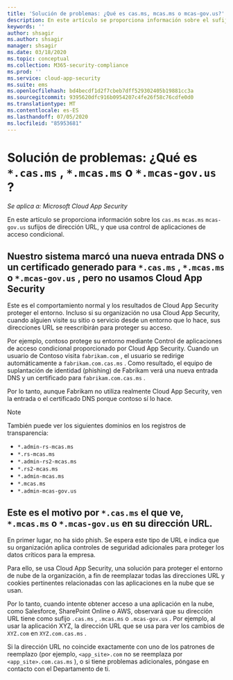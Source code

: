 ```yaml
---
title: 'Solución de problemas: ¿Qué es cas.ms, mcas.ms o mcas-gov.us?'
description: En este artículo se proporciona información sobre el sufijo de dirección URL cas.ms, mcas.ms o mcas-gov.us que usa Control de aplicaciones de acceso condicional.
keywords: ''
author: shsagir
ms.author: shsagir
manager: shsagir
ms.date: 03/18/2020
ms.topic: conceptual
ms.collection: M365-security-compliance
ms.prod: ''
ms.service: cloud-app-security
ms.suite: ems
ms.openlocfilehash: bd4becdf1d2f7cbeb7dff529302405b19881cc3a
ms.sourcegitcommit: 9395620dfc916b0954207c4fe26f58c76cdfe0d0
ms.translationtype: MT
ms.contentlocale: es-ES
ms.lasthandoff: 07/05/2020
ms.locfileid: "85953681"
---
```

# <a name="troubleshooting---what-is-casms-mcasms-or-mcas-govus"></a>Solución de problemas: ¿Qué es `*.cas.ms` , `*.mcas.ms` o `*.mcas-gov.us` ?

*Se aplica a: Microsoft Cloud App Security*

En este artículo se proporciona información sobre los `cas.ms` `mcas.ms` `mcas-gov.us` sufijos de dirección URL, y que usa control de aplicaciones de acceso condicional.

## <a name="our-system-flagged-a-new-dns-entry-or-generated-certificate-for-casms-mcasms-or-mcas-govus-but-we-dont-use-cloud-app-security"></a>Nuestro sistema marcó una nueva entrada DNS o un certificado generado para `*.cas.ms` , `*.mcas.ms` o `*.mcas-gov.us` , pero no usamos Cloud App Security

Este es el comportamiento normal y los resultados de Cloud App Security proteger el entorno. Incluso si su organización no usa Cloud App Security, cuando alguien visite su sitio o servicio desde un entorno que lo hace, sus direcciones URL se reescribirán para proteger su acceso.

Por ejemplo, contoso protege su entorno mediante Control de aplicaciones de acceso condicional proporcionado por Cloud App Security. Cuando un usuario de Contoso visita `fabrikam.com` , el usuario se redirige automáticamente a `fabrikam.com.cas.ms` . Como resultado, el equipo de suplantación de identidad (phishing) de Fabrikam verá una nueva entrada DNS y un certificado para `fabrikam.com.cas.ms` .

Por lo tanto, aunque Fabrikam no utiliza realmente Cloud App Security, ven la entrada o el certificado DNS porque contoso sí lo hace.

> [!NOTE]
> También puede ver los siguientes dominios en los registros de transparencia:
>
> - `*.admin-rs-mcas.ms`
> - `*.rs-mcas.ms`
> - `*.admin-rs2-mcas.ms`
> - `*.rs2-mcas.ms`
> - `*.admin-mcas.ms`
> - `*.mcas.ms`
> - `*.admin-mcas-gov.us`

## <a name="heres-why-you-see-casms-mcasms-or-mcas-govus-in-your-url"></a>Este es el motivo por `*.cas.ms` el que ve, `*.mcas.ms` o `*.mcas-gov.us` en su dirección URL.

En primer lugar, no ha sido phish. Se espera este tipo de URL e indica que su organización aplica controles de seguridad adicionales para proteger los datos críticos para la empresa.

Para ello, se usa Cloud App Security, una solución para proteger el entorno de nube de la organización, a fin de reemplazar todas las direcciones URL y cookies pertinentes relacionadas con las aplicaciones en la nube que se usan.

Por lo tanto, cuando intente obtener acceso a una aplicación en la nube, como Salesforce, SharePoint Online o AWS, observará que su dirección URL tiene como sufijo `.cas.ms` , `.mcas.ms` o `.mcas-gov.us` . Por ejemplo, al usar la aplicación XYZ, la dirección URL que se usa para ver los cambios de `XYZ.com` en `XYZ.com.cas.ms` .

Si la dirección URL no coincide exactamente con uno de los patrones de reemplazo (por ejemplo, `<app_site>.com` no se reemplaza por `<app_site>.com.cas.ms` ), o si tiene problemas adicionales, póngase en contacto con el Departamento de ti.
